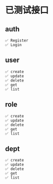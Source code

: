 # 已测试接口

## auth
    ✅ Register 
    ✅ Login 

## user
    ✅ create 
    ✅ update
    ✅ delete
    ✅ get
    ✅ list

## role
    ✅ create 
    ✅ update
    ✅ delete
    ✅ get
    ✅ list

## dept
    ✅ create 
    ✅ update
    ✅ delete
    ✅ get
    ✅ list